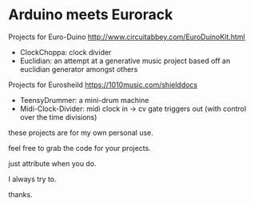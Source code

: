 # Arduino meets Eurorack 
Projects for Euro-Duino http://www.circuitabbey.com/EuroDuinoKit.html
* ClockChoppa: clock divider
* Euclidian: an attempt at a generative music project based off an euclidian generator amongst others

Projects for Eurosheild https://1010music.com/shielddocs
* TeensyDrummer: a mini-drum machine
* Midi-Clock-Divider: midi clock in -> cv gate triggers out (with control over the time divisions)

these projects are for my own personal use.

feel free to grab the code for your projects.

just attribute when you do.

I always try to.

thanks.
